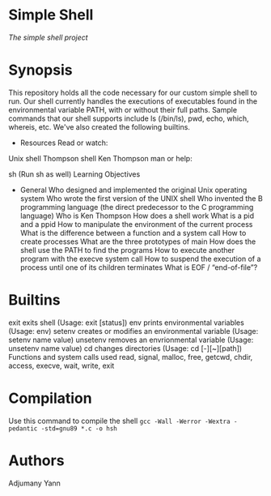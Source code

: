 # Simple Shell
_The simple shell project_

# Synopsis
This repository holds all the code necessary for our custom simple shell to run. Our shell currently handles the executions of executables found in the environmental variable PATH, with or without their full paths. Sample commands that our shell supports include ls (/bin/ls), pwd, echo, which, whereis, etc. We've also created the following builtins.

- Resources
Read or watch:

Unix shell
Thompson shell
Ken Thompson
man or help:

sh (Run sh as well)
Learning Objectives

- General
Who designed and implemented the original Unix operating system
Who wrote the first version of the UNIX shell
Who invented the B programming language (the direct predecessor to the C programming language)
Who is Ken Thompson
How does a shell work
What is a pid and a ppid
How to manipulate the environment of the current process
What is the difference between a function and a system call
How to create processes
What are the three prototypes of main
How does the shell use the PATH to find the programs
How to execute another program with the execve system call
How to suspend the execution of a process until one of its children terminates
What is EOF / “end-of-file”?

# Builtins
exit exits shell (Usage: exit [status])
env prints environmental variables (Usage: env)
setenv creates or modifies an environmental variable (Usage: setenv name value)
unsetenv removes an envrionmental variable (Usage: unsetenv name value)
cd changes directories (Usage: cd [-][~][path])
Functions and system calls used
read, signal, malloc, free, getcwd, chdir, access, execve, wait, write, exit

# Compilation
Use this command to compile the shell
`gcc -Wall -Werror -Wextra -pedantic -std=gnu89 *.c -o hsh`

# Authors
Adjumany Yann
